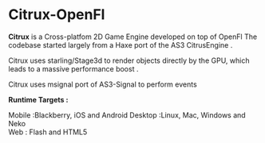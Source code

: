 # Citrux-OpenFl
<b>Citrux</b> is a Cross-platfom 2D Game Engine developed on top of OpenFl 
The codebase started largely from a Haxe port of the AS3 CitrusEngine .

Citrux uses starling/Stage3d to render objects directly by the GPU, which leads to a massive performance boost .

Citrux uses msignal port of AS3-Signal to perform events  

<b>Runtime Targets :</b>

Mobile :Blackberry, iOS and Android	
Desktop :Linux, Mac, Windows and Neko	
Web : Flash and HTML5


		
		
		
 	
